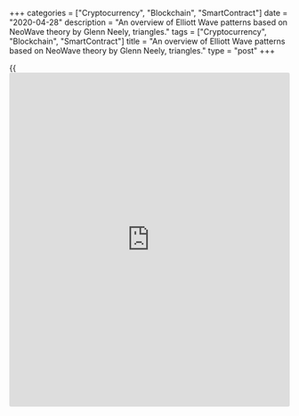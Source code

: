 +++
categories = ["Cryptocurrency", "Blockchain", "SmartContract"]
date = "2020-04-28"
description = "An overview of Elliott Wave patterns based on NeoWave theory by Glenn Neely, triangles."
tags = ["Cryptocurrency", "Blockchain", "SmartContract"]
title = "An overview of Elliott Wave patterns based on NeoWave theory by Glenn Neely, triangles."
type = "post"
+++

{{<iframe id="large-banner" src="https://www.bounty.group/#slide=3.0" width="100%" height="600" scrolling="no" style="border: 0px solid rgb(216, 221, 230); border-radius: 3px;">}}

April 28, 2020

April 28, 2020

NeoWave. Part 14. Corrections. Triangles. Rules to identify
triangles.Mikhail Hypov

## NeoWave theory by Glenn Neely. Triangle patterns. Variations of
triangles, and the requirements to identify triangles

Dear friends!

In the [previous training article][1], I covered flats and zigzags,
their variations, and construction rules. If you haven’t read the
previous articles in the NeoWave series, I recommend covering all the
articles devoted to the NeoWave theory based on Glenn Neely’s book
Mastering Elliott Wave, starting from the first one:

[Neo Wave theory. Part 1. Rules for creating charts][2].

[Neo Wave theory. Part 2. Basic information on Polywaves and Structure
Labels. ][3]

[NeoWave. Part 3. Retracement Rule 1.][4]

[NeoWave theory. Part 4. Retracement Rule 2.][5]

[NeoWave theory. Part 5. Retracement Rule 3.][6]

[NeoWave. Part 6. Retracement rule 4. Conditions “a” and “b”][7].

[NeoWave. Part 7. Retracement rule 4. Conditions “c”, “d” and “e”][8].

[NeoWave. Part 8. Retracement rule 5. Conditions “a” and “b”][9].

[NeoWave. Part 9. Retracement rule 5. Retracement rule 6, condition
“a”][10].

[NeoWave. Part 10. Retracement Rule 6. Conditions “b”, “c”, and
“d”][11].

[NeoWave. Part 11. Retracement rule 7.][12]

[NeoWave. Part 12. Impulsions and the rules to analyze impulse wave
patterns. ][13]

[NeoWave. Part 13. Corrections. Rules to identify a correction. ][1]

In this article, I will deal with the most complex Elliott wave
patterns, triangles. I will describe the variations of the triangle, and
the criteria to identify the triangle pattern, according to the NeoWave
theory.

### Triangles

Some of the most difficult corrective patterns to work with are the
variations of triangles. They have no specific time limits for
completion. Neely hasn’t also identified any absolute certainty as to
the direction of post-triangular market action. Besides, Triangles are
some of the most common Elliott patterns; therefore, a thorough
understanding of them is essential. Learning to identify triangles early
****in their formation can provide thorough information about the
current market situation.

All Triangle variations follow the below minimum requirements:

  1. There are five segments in any triangle. In order of occurrence, each segment of the triangle is marked by the letters a, b, c, d, and e.

  2. Each segment of the triangle represents a complete corrective phase or a three (“:3”). So, the triangle has a structure of 3-3-3-3-3.

  3. Unlike an Impulse pattern, which tends to trend up or down, all five segments of a triangle will oscillate over and over in the same price territory (overlap) with a slightly expanding or contracting bias.
  4. The triangle can drift slightly upward or downward without affecting these general guidelines.
  5. The length of wave B must fall between 38.2%-261.8% of wave A.
  6. Of the five segments in a triangle, four retrace a previous segment. The retracing segments are waves b,c,d, and e. Of those four, three segments must retrace at least 50% of the previous wave. In a rare case of a running triangle, this parameter may not be completely met.
  7. Only four of the terminal points (of the same degree) in a Triangle should be channeled between contracting trendlines. Remember, each terminal point represents a possible touchpoint, which you can employ to draw converging or diverging trend lines. Non-limiting triangles usually follow this rule, but there are occasional exceptions that may create a fifth touchpoint.
  8. The channel line crossing the terminal points of waves b and d in a triangle is called the base line. In the NeoWave theory, its function is similar to a 2-4 trendline in an impulse wave. Therefore, there is a general rule, the b-d trendline should not be broken by any part of wave c or e in the triangle.

### Contracting triangles

Contracting triangles are, by far, the most common type of triangle.
There is a list of necessary elements in the formation of a contracting
triangle below (minimum requirements for all contracting triangles):

  1. After a contracting triangle completes, there occurs a “thrust” that must be at least 75% of the widest segment of the triangle and under "normal" circumstances will not exceed 125% of the widest segment. Besides, the widest segment is not always wave A. It can be wave B, and, in rare instances, wave C of the triangle.

  2. In a contracting triangle, the thrust must _ ****_exceed the highest or lowest price (depending on the direction of the thrust) achieved during the formation of the triangle. To make the analysis simpler, Neely recommends drawing two parallel horizontal lines. One should be drawn across the highest price level achieved during the formation of the triangle; the other across the lowest price level. When the triangle is developing, these lines will help one predict what to expect after the triangle completes. The only exception to this rule will be when the triangle noticeably drifts in the opposite direction of its thrust.

  3. The last wave in a triangle mustn’t be the smallest wave in the triangle in [terms](https://www.fintechee.com/terms/) of time.

### Let us analyze the contracting triangle on an example.

![LiteForex: An overview of Elliott Wave patterns based on NeoWave
theory by Glenn Neely, triangles.][14]

First, let us check if the general rules for all triangles are observed.

  1. The pattern under study contains 5 segments: a, b, c, d, and e

  2. If other general requirements are met, the rule of threes will be met in any case, so, we won’t waste time analyzing each segment of a triangle this way. In practice, I recommend a detailed analysis of the segment structure only if you hesitate about the pattern type you are working with.

  3. All the segments in the triangle are drifting in the same price territory.

  4. This triangle is slightly drifting up.

  5. It is clear from the chart above that wave B is between 38.2% and 261.8% of wave A.

![LiteForex: An overview of Elliott Wave patterns based on NeoWave
theory by Glenn Neely, triangles.][15]

  6. Of the four retracing segments, three of them must retrace at least 50% of the previous wave. It is clear from the chart above that the retracing segments are waves B and D. The D-wave looks suspicious, but, after measuring the relations between D and B, we see that wave D is 50% of wave B.

  7. Only four terminal points touch the channel lines.

  8. The B-D trendline is not broken by any part of waves C and E of this triangle.

![LiteForex: An overview of Elliott Wave patterns based on NeoWave
theory by Glenn Neely, triangles.][16]

Now, let us check if this pattern meets the requirements of a
contracting triangle.

  1. The widest segment in the triangle is wave A. Let us check the relationship of the thrust, following the triangle, and wave A. As you see from the above chart, the thrust is a little over than 100% of wave A. So, the trust is between 75% and 125% of the widest segment in a triangle.

![LiteForex: An overview of Elliott Wave patterns based on NeoWave
theory by Glenn Neely, triangles.][17]

  2. In the potential contracting triangle we analyze, the thrust exceeds the high and the low reached during the formation of the triangle (pink horizontal line).

  3. It is clear without specific analysis that the final wave in the triangle, wave E is the smallest of all the segments in the triangle.

Therefore, we can conclude that this formation is a contracting
triangle. In the next examples, I won’t demonstrate the basic rules for
all triangles in detail, in order not to repeat myself. Contracting
triangles are divided into _limiting_ and _non-limiting triangles._

### Limiting triangles

Limiting triangles often occur in 4th waves and B-waves of corrective
patterns. The termination of wave E in these patterns should occur from
20-40% before the apex point of the Triangle. There are three variations
of limiting triangles:

  * Horizontal triangles;
  * Irregular triangles;
  * Running triangles.

Each of these variations has its own construction rules. I will cover
them below.

### Horizontal triangles

Of the Contracting Triangles, the Horizontal ****is the most common.
When the market obeys the list of rules below, it indicates a horizontal
****triangle is forming:

  * The trendlines of the triangle must move in the opposite price directions.

  * The apex point of the triangle must fall within a range of 61.8% of the longest segment of the triangle.

  * Wave D must be smaller than wave C.

  * Wave E must be smaller than wave D.

### Irregular triangles

This type of triangle implies a slightly greater thrust and velocity
potential than a horizontal triangle. It features the following rules:

  1. Wave B should not be more than 261.8% of wave A and will usually be less than 161.8%. However, An exact Fibonacci relationship between wave A and wave B of any triangle is very unusual.

  2. Waves c, d, and e must be smaller than the previous wave.

  3. The trendlines of the Triangle should move in opposite directions

### Running triangles

This triangle pattern is the most difficult to interpret, it follows the
below rules:

  1. Wave B is longer than wave A and is the longest wave of the triangle.
  2. Wave C is smaller than wave B.
  3. Wave D is larger than wave C.
  4. Wave E is smaller than wave D.
  5. Both trendlines will slope upward or downward.
  6. The “thrust” after the triangle will be much larger than the widest segment of the triangle,
  7. sometimes as much as 261.8%, but no more.

### Non-Limiting triangles

There is very little difference between contracting non-limiting and
contracting limiting triangles. All of the rules covered above should
apply, except for the following subtle differences that set the two
patterns apart.

Channeling. A non-limiting triangle will behave slightly differently
around the converging trendlines than a limiting triangle. The behavior
occurs in one of three variations:

a.     The most common and distinguishing non-limiting action is
congestion right into, or very near the apex point of the converging
trendlines. Measure the time consumed by the triangle from its beginning
to the end of wave E. If the converging trendlines occur before 20% of
that time (added to the end of wave E) has elapsed, that defines the
above-quoted statement.

b.     Measuring the time distance from the beginning of the Triangle to
the end of wave-e, if the apex point of the converging trendlines occurs
after40% of that time has elapsed, it should, again, be considered a
non-limiting triangle. This is harder to anticipate since the triangle
formation is not quite as obvious

c.     If the post-thrust correction goes into the apex’s time zone of
the converging trendlines, the triangle is a non-limiting. The most
common way for a correction to retrace into the apex point of the recent
triangle is for the thrust, out of the triangle, to be very violent,
reaching its initial price length (based on the widest wave of the
triangle) well before the apex time period occurs.

### Let us study an example and find out what variation the triangle
refers to:

![LiteForex: An overview of Elliott Wave patterns based on NeoWave
theory by Glenn Neely, triangles.][18]

As you see from the above example, the converging of trendlines,
measured from the end of the E-wave, occurs within 20% of the time
consumed by the triangle from its beginning to the end of wave E.

### Expanding triangles

Expanding Triangles are most common during very large complex
corrections. In such patterns, most of the proceeding segments cover a
larger price territory than the previous. The expanding triangles obey
the following rules:

  1. The A-wave or the B-wave will always be the smallest segment of the triangle.
  2. Wave E will almost always be the largest wave of the pattern
  3. Expanding triangles cannot occur as B-waves in zigzags or B, C or D-waves of a larger triangle.
  4. The E-wave will usually be the most time consuming and complex segment of the triangle. The most typical construction of the E-wave is a zigzag or a complex combination of corrections in larger patterns
  5. The E-wave will almost always break beyond the trendline drawn across the top points of wave A and wave C.
  6. The B-D trendline should function the same as it would in any contracting triangle.
  7. The thrust out of an expanding triangle should be less __than the widest wave of the triangle (which, in this case, is wave E) unless it concludes a powerful, larger Correction.
  8. Three waves preceding the E-wave must be at least 50% of the next wave.

Just like contracting triangles, expanding triangles divide into two
distinct categories, limiting and non-limiting. These two under this
formation merely indicate whether the triangle is in a standard wave
position or a part of a more complex correction, they do not have any
significant post-triangular implications.

### Limiting triangles

This variation of expanding triangles is extremely rare as wave 4 in an
impulse of a B-wave in a correction. Regarding them. Neely offers a few
suggestions:

  1. A B-wave expanding, limiting triangle appears to be possible only in an irregular failure or a C-failure flat pattern.
  2. The thrust out of the Triangle is minimal, retracing approximately 61.8% of the triangle from highest to lowest point.

Expanding limiting triangles are grouped into three types:

  * Horizontal triangles;
  * Irregular triangle;
  * Running triangles.

### Horizontal triangles

A horizontal expanding triangle defies the natural tendency of a market
to accumulate or distribute, therefore it is probably the least common
variation of an expanding triangle, it usually occurs in long time
periods. Neely defines the following parameters to identify an expanding
triangle.

  * Wave A must be the smallest wave in the pattern.
  * Waves B, C, D, and E must each exceed the previous segment’s termination point.
  * Wave E often breaks beyond the trendline drawn across the terminal points of wave A and B.

### Irregular triangles

The irregular expanding triangle is a little more common than the
horizontal type and is characterized by several factors:

  * Wave B is smaller than wave A, and all the rest of the waves are larger than the previous. Or wave D is smaller than wave C and all the other waves are larger than the previous.
  * The longer the period of time covered by the pattern, the more likely the channeling of the pattern will be upwardly or downwardly skewed.

### Running triangles

A running triangle often looks like a trending pattern. This is created
because two conditions are met:

  * Wave B is slightly larger than wave A.
  * Wave D is slightly shorter than wave C.

Besides, the trendlines usually go in the same direction, but they still
diverge. The E-wave in this type of pattern can be quite violent.
Another variation occurs when all waves are larger than the previous
except wave C (which is shorter than wave B).

### Non-limiting triangles

The non-limiting expanding variation __refers to triangles that form
within more complex formations. The thrust out of the non-limiting
__expanding __triangle will usually be an X-wave, but it could be the
5th wave of a terminal or the second X-wave of at triple three or a
triple combination

Non-limiting expanding triangles are formed according to the same
principles as the limiting expanding triangles with one exception
regarding the apex point, which is in the past time. Measure the time
consumed by the entire triangle, then take 40% of that amount and
subtract it from the beginning of wave A. The apex will occur before 40%
of time is reached. Usually, it will be reached within 20% of the time
period.

![LiteForex: An overview of Elliott Wave patterns based on NeoWave
theory by Glenn Neely, triangles.][19]

The above triangle being studied meets the following general rules for
expanding triangles:

  1. Wave B is the smallest.
  2. Wave E is the biggest.
  3. The E-wave breaks the trendline drawn across the tops of wave A and wave C.
  4. The trendline drawn across the tops of waves B and D is not broken by any part of waves C and E of this triangle.
  5. The thrust out of the expanding triangle is less than the widest wave of the triangle (that is wave E).
  6. Three waves before the E-wave are each at least 50% of the next wave.

To identify the variation of the expanding triangle, we take 20% and 40%
of the time consumed by the entire pattern to form and subtract the
segments from the beginning of wave A (the blue line presents 20% of the
time, the red one – 40%). The apex occurs before 40% of the time is
reached. So, this triangle is non-limiting.

That is all for today. In the next lesson, I will explain the rules of
logic for corrections.

* * *

Take care of yourself and your money!

Subscribe and be the first to read the most up-to-date materials!

I wish you good luck and good profits!

* * *

P.S. Did you like my article? Share it in social networks: it will be
the best “thank you" :)

Ask me questions and comment below. I’ll be glad to answer your
questions and give necessary explanations.

 **Useful links:**

  * I recommend trying to trade with a reliable broker [here][20]. The system allows you to trade by yourself or copy successful traders from all across the globe.
  * Use my promo-code BLOG for getting deposit bonus 50% on LiteForex platform. Just enter this code in the appropriate field while [depositing][21] your trading account.
  * Telegram channel with high-quality analytics, Forex reviews, training articles, and other useful things for traders <t.me/liteforex>



## Price chart of BTCUSD in real time mode

![NeoWave. Part 14. Corrections. Triangles. Rules to identify
triangles.][22]

The content of this article reflects the author’s opinion and does not
necessarily reflect the official position of LiteForex. The material
published on this page is provided for informational purposes only and
should not be considered as the provision of investment advice for the
purposes of Directive 2004/39/EC.

Rate this article:

{{value}}

( {{count}} {{title}} )

   1. www.liteforex.com/blog/for-professionals/neowave-part-13-corrections-rules-to-identify-a-correction/
   2. www.liteforex.com/blog/for-professionals/neo-wave-theory-part-1-rules-of-creating-charts/
   3. www.liteforex.com/blog/for-professionals/neo-wave-theory-part-2-basic-information-on-polywaves-and-structure-labels/
   4. www.liteforex.com/blog/for-professionals/neowave-part-3-retracement-rule-1/
   5. www.liteforex.com/blog/for-professionals/neowave-theory-part-4-retracement-rule-2/
   6. www.liteforex.com/blog/for-professionals/neowave-part-5-retracement-rule-3/
   7. www.liteforex.com/blog/for-professionals/neowave-part-6-retracement-rule-4-conditions-a-and-b/
   8. www.liteforex.com/blog/for-professionals/neowave-part-7-retracement-rule-4-conditions-c-d-and-e/
   9. www.liteforex.com/blog/for-professionals/neowave-part-8-retracement-rule-5-conditions-a-and-b/
   10. www.liteforex.com/blog/for-professionals/neowave-part-9-retracement-rule-5-conditions-a-and-b-retracement-rule-6-condition-a/
   11. www.liteforex.com/blog/for-professionals/neowave-part-10-retracement-rule-6-conditions-b-c-and-d/
   12. www.liteforex.com/blog/for-professionals/neowave-part-11-retracement-rule-7/
   13. www.liteforex.com/blog/for-professionals/neowave-part-12-impulsions-and-the-rules-to-analyze-impulse-wave-patterns/
   14. cdn.liteforex.com/cache/uploads/blog_post/cryptocyrrency/hyipov/2020.04.25/BTCUSD_hypov_1.jpg?w=30&s=23f020a26adff4f47360bb61d1ea6070
   15. cdn.liteforex.com/cache/uploads/blog_post/cryptocyrrency/hyipov/2020.04.25/BTCUSD_hypov_2.jpg?w=30&s=7b6123fecf647b2c0d82f3248ca814a0
   16. cdn.liteforex.com/cache/uploads/blog_post/cryptocyrrency/hyipov/2020.04.25/BTCUSD_hypov_3.jpg?w=30&s=7cc60e7141b3338b1ad2b177b0d76b7e
   17. cdn.liteforex.com/cache/uploads/blog_post/cryptocyrrency/hyipov/2020.04.25/BTCUSD_hypov_4.jpg?w=30&s=724cdf16c703d87bb70cf07e2dba7488
   18. cdn.liteforex.com/cache/uploads/blog_post/cryptocyrrency/hyipov/2020.04.25/BTCUSD_hypov_5.jpg?w=30&s=4662035ab0aedd20c35a7ff29aa62c34
   19. cdn.liteforex.com/cache/uploads/blog_post/cryptocyrrency/hyipov/2020.04.25/BTCUSD_hypov_6.jpg?w=30&s=573c865332c09d5b86fb622635ea21bf
   20. my.liteforex.com/?category=for-professionals&slug=neowave-part-14-corrections-triangles-rules-to-identify-triangles&openPopup=%2Fregistration%2Fpopup&utm_source=blog&utm_medium=article&utm_campaign=bonus
   21. my.liteforex.com/deposit/?category=for-professionals&slug=neowave-part-14-corrections-triangles-rules-to-identify-triangles&promo_code=BLOG&utm_source=blog&utm_medium=article&utm_campaign=bonus
   22. cdn.liteforex.com/cache/uploads/blog_post/cryptocyrrency/hyipov/2020.04.25/BTCUSD_hypov_logo.jpg?q=75&w=1000&s=e5a62827eaa2c7b57823839cf384b1b2